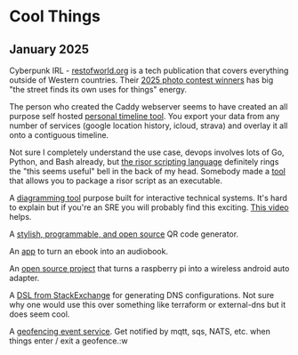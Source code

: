 # Cool Things

## January 2025

Cyberpunk IRL - [restofworld.org](https://restofworld.org) is a tech publication that covers everything outside of Western countries. Their [2025 photo contest winners](https://restofworld.org/2025/tech-photography-contest-winners/) has big "the street finds its own uses for things" energy.

The person who created the Caddy webserver seems to have created an all purpose self hosted [personal timeline tool](https://github.com/timelinize/timelinize). You export your data from any number of services (google location history, icloud, strava) and overlay it all onto a contiguous timeline.

Not sure I completely understand the use case, devops involves lots of Go, Python, and Bash already, but [the risor scripting language](https://risor.io/) definitely rings the "this seems useful" bell in the back of my head. Somebody made a [tool](https://github.com/risor-io/risor/discussions/259) that allows you to package a risor script as an executable.

A [diagramming tool](https://schem.io/) purpose built for interactive technical systems. It's hard to explain but if you're an SRE you will probably find this exciting. [This video](https://youtu.be/idUW5sYV2oE?si=YfoB1JeRMB71l0oF) helps.

A [stylish, programmable, and open source](https://qrframe.kylezhe.ng/) QR code generator.

An [app](https://github.com/DrewThomasson/ebook2audiobook) to turn an ebook into an audiobook.

An [open source project](https://github.com/nisargjhaveri/WirelessAndroidAutoDongle) that turns a raspberry pi into a wireless android auto adapter.

A [DSL from StackExchange](https://github.com/StackExchange/dnscontrol) for generating DNS configurations. Not sure why one would use this over something like terraform or external-dns but it does seem cool.

A [geofencing event service](https://tile38.com/). Get notified by mqtt, sqs, NATS, etc. when things enter / exit a geofence.:w
